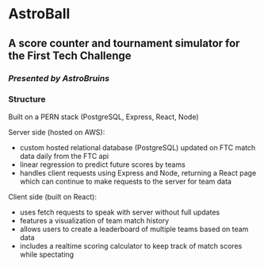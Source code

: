 # AstroBall
## A score counter and tournament simulator for the First Tech Challenge
### <i>Presented by AstroBruins</i>

### Structure
Built on a PERN stack (PostgreSQL, Express, React, Node)

Server side (hosted on AWS):
* custom hosted relational database (PostgreSQL) updated on FTC match data daily from the FTC api
* linear regression to predict future scores by teams
* handles client requests using Express and Node, returning a React page which can continue to make requests to the server for team data

Client side (built on React):
* uses fetch requests to speak with server without full updates
* features a visualization of team match history
* allows users to create a leaderboard of multiple teams based on team data
* includes a realtime scoring calculator to keep track of match scores while spectating
